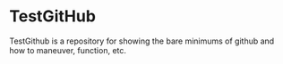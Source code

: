 TestGitHub
==========

TestGithub is a repository for showing the bare minimums of github and how to maneuver, function, etc.
